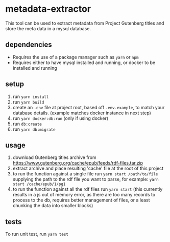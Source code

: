 # metadata-extractor
This tool can be used to extract metadata from Project Gutenberg titles and store the meta data in a mysql database.

## dependencies
- Requires the use of a package manager such as `yarn` or `npm`
- Requires either to have mysql installed and running, or docker to be installed and running

## setup
1. run `yarn install`
2. run `yarn build`
3. create an `.env` file at project root, based off `.env.example`, to match your database details. (example matches docker instance in next step)
4. run `yarn docker:db:run` (only if using docker)
5. run `db:create`
6. run `yarn db:migrate`

## usage
1. download Gutenberg titles archive from ​https://www.gutenberg.org/cache/epub/feeds/rdf-files.tar.zip​
2. extract archive and place resulting 'cache' file at the root of this project
3. to run the function against a single file run `yarn start /path/to/file` supplying the path to the rdf file you want to parse, for example: `yarn start /cache/epub/1/pg1`
4. to run the function against all the rdf files run `yarn start` (this currently results in a js out of memory error, as there are too many records to process to the db, requires better management of files, or a least chunking the data into smaller blocks)

## tests
To run unit test, run `yarn test`

